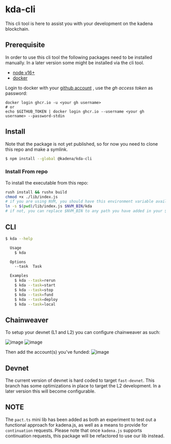 # kda-cli

This cli tool is here to assist you with your development on the kadena
blockchain.

## Prerequisite

In order to use this cli tool the following packages need to be installed
manually. In a later version some might be installed via the cli tool.

- [node v16+](https://nodejs.org/en)
- [docker](https://docs.docker.com/get-docker/)

Login to docker with your
[github account](https://docs.github.com/en/packages/working-with-a-github-packages-registry/working-with-the-container-registry)
, use the _gh access token_ as password:

```
docker login ghcr.io -u <your gh username>
# or
echo $GITHUB_TOKEN | docker login ghcr.io --username <your gh username> --password-stdin
```

## Install

Note that the package is not yet published, so for now you need to clone this
repo and make a symlink.

```bash
$ npm install --global @kadena/kda-cli
```

### Install From repo

To install the executable from this repo:

```bash
rush install && rushx build
chmod +x ./lib/index.js
# if you are using NVM, you should have this environment variable available
ln -s $(pwd)/lib/index.js $NVM_BIN/kda
# if not, you can replace $NVM_BIN to any path you have added in your $PATH
```

## CLI

```bash
$ kda --help

  Usage
    $ kda

  Options
    --task  Task

  Examples
    $ kda --task=rerun
    $ kda --task=start
    $ kda --task=stop
    $ kda --task=fund
    $ kda --task=deploy
    $ kda --task=local
```

## Chainweaver

To setup your devnet (L1 and L2) you can configure chainweaver as such:

![image](https://github.com/kadena-community/kadena.js/assets/1508400/41896656-e660-4814-b3bb-c4d68278a61d)
![image](https://github.com/kadena-community/kadena.js/assets/1508400/91dc0b3b-388c-4e59-9401-4f80ce2bdaf9)

Then add the account(s) you've funded:
![image](https://github.com/kadena-community/kadena.js/assets/1508400/b15c7d1b-0c4e-474e-bf75-10a569b003ae)

## Devnet

The current version of devnet is hard coded to target `fast-devnet`. This branch
has some optimizations in place to target the L2 development. In a later version
this will become configurable.

## NOTE

The `pact.ts` mini lib has been added as both an experiment to test out a
functional approach for kadena.js, as well as a means to provide for
`continuation` requests. Please note that once `kadena.js` supports continuation
requests, this package will be refactored to use our lib instead.

